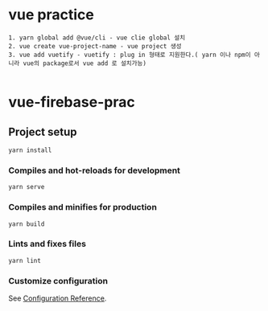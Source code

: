 # vue practice
```
1. yarn global add @vue/cli - vue clie global 설치
2. vue create vue-project-name - vue project 생성
3. vue add vuetify - vuetify : plug in 형태로 지원한다.( yarn 이나 npm이 아니라 vue의 package로서 vue add 로 설치가능)


```

# vue-firebase-prac

## Project setup
```
yarn install
```

### Compiles and hot-reloads for development
```
yarn serve
```

### Compiles and minifies for production
```
yarn build
```

### Lints and fixes files
```
yarn lint
```

### Customize configuration
See [Configuration Reference](https://cli.vuejs.org/config/).
